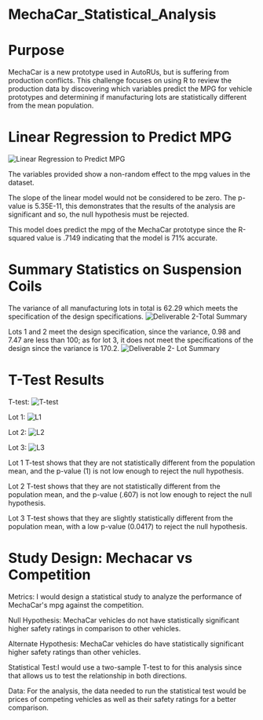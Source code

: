 # MechaCar_Statistical_Analysis

# Purpose
MechaCar is a new prototype used in AutoRUs, but is suffering from production conflicts. This challenge focuses on using R to review the production data by discovering which variables predict the MPG for vehicle prototypes and determining if manufacturing lots are statistically different from the mean population.

# Linear Regression to Predict MPG

![Linear Regression to Predict MPG](https://user-images.githubusercontent.com/88119288/149023652-ce16ffe2-fc5d-42c2-b5a0-4f987c496151.PNG)

The variables provided show a non-random effect to the mpg values in the dataset.

The slope of the linear model would not be considered to be zero. The p-value is 5.35E-11, this demonstrates that the results of the analysis are significant and so, the null hypothesis must be rejected.

This model does predict the mpg of the MechaCar prototype since the R-squared value is .7149 indicating that the model is 71% accurate.

# Summary Statistics on Suspension Coils

The variance of all manufacturing lots in total is 62.29 which meets the specification of the design specifications.
![Deliverable 2-Total Summary](https://user-images.githubusercontent.com/88119288/149025302-327ebaca-e676-4a0d-8ba5-f4f3d109f529.PNG)

Lots 1 and 2 meet the design specification, since the variance, 0.98 and 7.47 are less than 100; as for lot 3, it does not meet the specifications of the design since the variance is 170.2.
![Deliverable 2- Lot Summary](https://user-images.githubusercontent.com/88119288/149025320-ea8a343b-33c6-44f9-9e0a-e34cdb3766d0.PNG)

# T-Test Results

T-test:
![T-test](https://user-images.githubusercontent.com/88119288/149026058-66cd56a6-aa6e-4449-bd1d-fec0526aea74.PNG)

Lot 1:
![L1](https://user-images.githubusercontent.com/88119288/149026066-e87bcaa6-31fa-4bf9-9b0c-a88dc0163afd.PNG)

Lot 2:
![L2](https://user-images.githubusercontent.com/88119288/149026081-c3b8d4d3-0e8e-4a42-b4ee-16c9d5db51e2.PNG)

Lot 3:
![L3](https://user-images.githubusercontent.com/88119288/149026090-c41b49d3-1a22-47c5-9d0d-d86664cf4291.PNG)
 
Lot 1 T-test shows that they are not statistically different from the population mean, and the p-value (1) is not low enough to reject the null hypothesis.

Lot 2 T-test shows that they are not statistically different from the population mean, and the p-value (.607) is not low enough to reject the null hypothesis.

Lot 3 T-test shows that they are slightly statistically different from the population mean, with a low p-value (0.0417) to reject the null hypothesis.

# Study Design: Mechacar vs Competition

Metrics: I would design a statistical study to analyze the performance of MechaCar's mpg against the competition.

Null Hypothesis: MechaCar vehicles do not have statistically significant higher safety ratings in comparison to other vehicles.

Alternate Hypothesis: MechaCar vehicles do have statistically significant higher safety ratings than other vehicles.

Statistical Test:I would use a two-sample T-test to for this analysis since that allows us to test the relationship in both directions.

Data: For the analysis, the data needed to run the statistical test would be prices of competing vehicles as well as their safety ratings for a better comparison.
